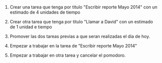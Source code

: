 1. Crear una tarea que tenga por titulo "Escribir reporte Mayo 2014" con un estimado de 4 unidades de tiempo

2. Crear otra tarea que tenga por titulo 
"Llamar a David" con un estimado de 1 unidad e tiempo

3. Promover las dos tareas previas a que seran realizadas el dia de hoy.

4. Empezar a trabajar en la tarea de "Escribir reporte Mayo 2014"

5. Empezar a trabajar en otra tarea y cancelar el pomodoro.